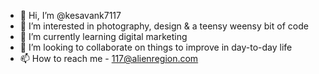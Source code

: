 - 👋 Hi, I’m @kesavank7117
- 👀 I’m interested in photography, design & a teensy weensy bit of code
- 🌱 I’m currently learning digital marketing
- 💞️ I’m looking to collaborate on things to improve in day-to-day life
- 📫 How to reach me - 117@alienregion.com

<!---
kesavank7117/kesavank7117 is a ✨ special ✨ repository because its `README.md` (this file) appears on your GitHub profile.
You can click the Preview link to take a look at your changes.
--->
